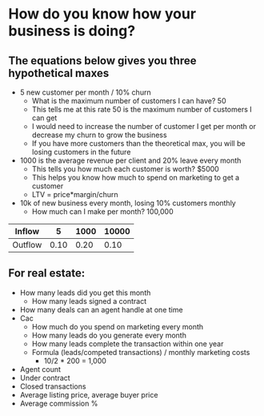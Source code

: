 # How do you know how your business is doing?

## The equations below gives you three hypothetical maxes

- 5 new customer per month / 10% churn
	- What is the maximum number of customers I can have? 50
	- This tells me at this rate 50 is the maximum number of customers I can get
	- I would need to increase the number of customer I get per month or decrease my churn to grow the business
	- If you have more customers than the theoretical max, you will be losing customers in the future
- 1000 is the average revenue per client and 20% leave every month
	- This tells you how much each customer is worth? $5000
	- This helps you know how much to spend on marketing to get a customer
	- LTV = price*margin/churn
- 10k of new business every month, losing 10% customers monthly
	- How much can I make per month? 100,000

| Inflow | 5 | 1000 | 10000 |
| ---- | ---- | ---- | ---- |
| Outflow | 0.10 | 0.20 | 0.10 |

## For real estate:
- How many leads did you get this month
	- How many leads signed a contract
- How many deals can an agent handle at one time
- Cac
	- How much do you spend on marketing every month
	- How many leads do you generate every month
	- How many leads complete the transaction within one year
	- Formula (leads/competed transactions) / monthly marketing costs
		- 10/2 * 200 = 1,000
- Agent count
- Under contract
- Closed transactions
- Average listing price, average buyer price
- Average commission %